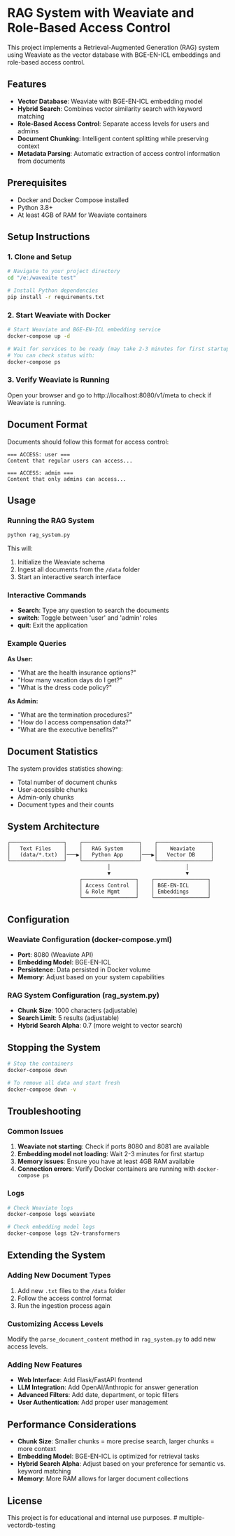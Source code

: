 # RAG System with Weaviate and Role-Based Access Control

This project implements a Retrieval-Augmented Generation (RAG) system using Weaviate as the vector database with BGE-EN-ICL embeddings and role-based access control.

## Features

- **Vector Database**: Weaviate with BGE-EN-ICL embedding model
- **Hybrid Search**: Combines vector similarity search with keyword matching
- **Role-Based Access Control**: Separate access levels for users and admins
- **Document Chunking**: Intelligent content splitting while preserving context
- **Metadata Parsing**: Automatic extraction of access control information from documents

## Prerequisites

- Docker and Docker Compose installed
- Python 3.8+ 
- At least 4GB of RAM for Weaviate containers

## Setup Instructions

### 1. Clone and Setup

```bash
# Navigate to your project directory
cd "/e:/waveaite test"

# Install Python dependencies
pip install -r requirements.txt
```

### 2. Start Weaviate with Docker

```bash
# Start Weaviate and BGE-EN-ICL embedding service
docker-compose up -d

# Wait for services to be ready (may take 2-3 minutes for first startup)
# You can check status with:
docker-compose ps
```

### 3. Verify Weaviate is Running

Open your browser and go to http://localhost:8080/v1/meta to check if Weaviate is running.

## Document Format

Documents should follow this format for access control:

```
=== ACCESS: user ===
Content that regular users can access...

=== ACCESS: admin ===
Content that only admins can access...
```

## Usage

### Running the RAG System

```bash
python rag_system.py
```

This will:
1. Initialize the Weaviate schema
2. Ingest all documents from the `/data` folder
3. Start an interactive search interface

### Interactive Commands

- **Search**: Type any question to search the documents
- **switch**: Toggle between 'user' and 'admin' roles
- **quit**: Exit the application

### Example Queries

**As User:**
- "What are the health insurance options?"
- "How many vacation days do I get?"
- "What is the dress code policy?"

**As Admin:**
- "What are the termination procedures?"
- "How do I access compensation data?"
- "What are the executive benefits?"

## Document Statistics

The system provides statistics showing:
- Total number of document chunks
- User-accessible chunks
- Admin-only chunks
- Document types and their counts

## System Architecture

```
┌─────────────────┐    ┌──────────────────┐    ┌─────────────────┐
│   Text Files    │    │   RAG System     │    │    Weaviate     │
│   (data/*.txt)  │───▶│   Python App     │───▶│   Vector DB     │
└─────────────────┘    └──────────────────┘    └─────────────────┘
                                │                        │
                                ▼                        ▼
                       ┌─────────────────┐    ┌─────────────────┐
                       │ Access Control  │    │ BGE-EN-ICL      │
                       │ & Role Mgmt     │    │ Embeddings      │
                       └─────────────────┘    └─────────────────┘
```

## Configuration

### Weaviate Configuration (docker-compose.yml)

- **Port**: 8080 (Weaviate API)
- **Embedding Model**: BGE-EN-ICL
- **Persistence**: Data persisted in Docker volume
- **Memory**: Adjust based on your system capabilities

### RAG System Configuration (rag_system.py)

- **Chunk Size**: 1000 characters (adjustable)
- **Search Limit**: 5 results (adjustable)
- **Hybrid Search Alpha**: 0.7 (more weight to vector search)

## Stopping the System

```bash
# Stop the containers
docker-compose down

# To remove all data and start fresh
docker-compose down -v
```

## Troubleshooting

### Common Issues

1. **Weaviate not starting**: Check if ports 8080 and 8081 are available
2. **Embedding model not loading**: Wait 2-3 minutes for first startup
3. **Memory issues**: Ensure you have at least 4GB RAM available
4. **Connection errors**: Verify Docker containers are running with `docker-compose ps`

### Logs

```bash
# Check Weaviate logs
docker-compose logs weaviate

# Check embedding model logs
docker-compose logs t2v-transformers
```

## Extending the System

### Adding New Document Types

1. Add new `.txt` files to the `/data` folder
2. Follow the access control format
3. Run the ingestion process again

### Customizing Access Levels

Modify the `parse_document_content` method in `rag_system.py` to add new access levels.

### Adding New Features

- **Web Interface**: Add Flask/FastAPI frontend
- **LLM Integration**: Add OpenAI/Anthropic for answer generation
- **Advanced Filters**: Add date, department, or topic filters
- **User Authentication**: Add proper user management

## Performance Considerations

- **Chunk Size**: Smaller chunks = more precise search, larger chunks = more context
- **Embedding Model**: BGE-EN-ICL is optimized for retrieval tasks
- **Hybrid Search Alpha**: Adjust based on your preference for semantic vs. keyword matching
- **Memory**: More RAM allows for larger document collections

## License

This project is for educational and internal use purposes. #   m u l t i p l e - v e c t o r d b - t e s t i n g  
 